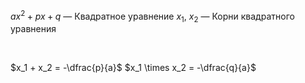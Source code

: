 $ax^2 + px +q$ — Квадратное уравнение
$x_1$, $x_2$ — Корни квадратного уравнения

<Br>

$x_1 + x_2 = -\dfrac{p}{a}$
$x_1 \times x_2 = -\dfrac{q}{a}$